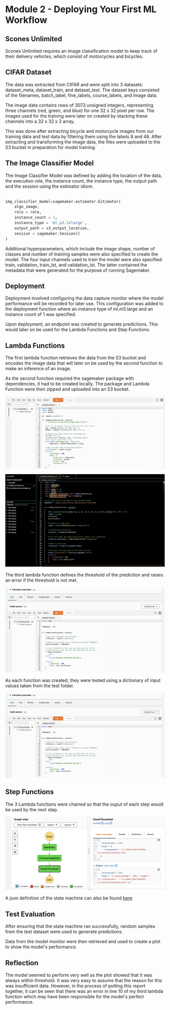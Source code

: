 # Module 2 - Deploying Your First ML Workflow

## Scones Unlimited

Scones Unlimited requires an image classification model to keep track of their delivery vehicles, which consist of motorcycles and bicycles.

## CIFAR Dataset

The data was extracted from CIFAR and were split into 3 datasets: dataset_meta, dataset_train, and dataset_test. The dataset keys consisted of the filenames, batch_label, fine_labels, course_labels, and image data.

The image data contains rows of 3073 unsigned integers, representing three channels (red, green, and blue) for one 32 x 32 pixel per row. The images used for the training were later on created by stacking these channels into a 32 x 32  x 3 array.

This was done after extracting bicycle and motorcycle images from our training data and test data by filtering them using the labels 8 and 48. After extracting and transforming the image data, the files were uploaded to the S3 bucket in preparation for model training.

## The Image Classifier Model

The Image Classifier Model was defined by adding the location of the data, the execution role, the instance count, the instance type, the output path and the session using the estimator idiom.

```python

img_classifier_model=sagemaker.estimator.Estimator(   
    algo_image,
    role = role,
    instance_count = 1,
    instance_type = 'ml.p3.2xlarge',
    output_path = s3_output_location,
    session = sagemaker.Session()
)

```

Additional hyperparameters, which include the image shape, number of classes and number of training samples were also specified to create the model. The four input channels used to train the model were also specified: train, validation, train_lst, and validation_lst. The latter contained the metadata that were generated for the purpose of running Sagemaker.

## Deployment

Deployment involved configuring the data capture monitor where the model performance will be recorded for later use. This configuration was added to the deployment function where an instance type of ml.m5.large and an instance count of 1 was specified.

Upon deployment, an endpoint was created to generate predictions. This would later on be used for the Lambda Functions and Step Functions.

## Lambda Functions

The first lambda function retrieves the data from the S3 bucket and encodes the image data that will later on be used by the second function to make an inference of an image. 

As the second function required the sagemaker package with dependencies, it had to be created locally. The package and Lambda Function were then zipped and uploaded into an S3 bucket.

![The First Lambda Function](SerializeImageFunction.png "The first function retrieves and encodes the image data.")

![The Second Lambda Function](SerialImageDataFunction2.png "The second function uses the data returned to encode the image data.")

The third lambda function defines the threshold of the prediction and raises an error if the threshold is not met.

![The Third Lambda Function](SerializeImageDataFunction3.png "The third function raises an error if the prediction does not meet the threshold.")

As each function was created, they were tested using a dictionary of input values taken from the test folder.

![The Test Result of the first function.](SerializeImageDataFunction3.png "The second function uses the data returned to encode the image data.")

## Step Functions

The 3 Lambda functions were chained so that the ouput of each step would be used by the next step.

![A Graphical Representation of the Working Step Function](WorkingStepFunction.png)

A json definition of the state machine can also be found [here](MyStateMachine.asl.json)

## Test Evaluation

After ensuring that the state machine ran successfully, random samples from the test dataset were used to generate predictions.

Data from the model monitor were then retrieved and used to create a plot to show the model's performance.

## Reflection

The model seemed to perform very well as the plot showed that it was always within threshold. It was very easy to assume that the reason for this was insufficient data. However, in the process of putting this report together, it can be seen that there was an error in line 10 of my third lambda function which may have been responsible for the model's perfect performance.